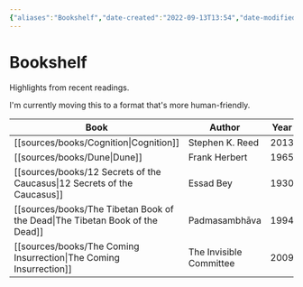 ```yaml
---
{"aliases":"Bookshelf","date-created":"2022-09-13T13:54","date-modified":"2023-04-19T18:28","dg-publish":true,"linter-yaml-title-alias":"Bookshelf","tags":["map"],"title":"Bookshelf","up":[["+home"]],"permalink":"/atlas/sources-moc/","dgPassFrontmatter":true}
---
```



# Bookshelf

Highlights from recent readings.

I'm currently moving this to a format that's more human-friendly.

| Book                                                                            | Author                  | Year |
| ------------------------------------------------------------------------------- | ----------------------- | ---- |
| [[sources/books/Cognition\|Cognition]]                                       | Stephen K. Reed         | 2013 |
| [[sources/books/Dune\|Dune]]                                                 | Frank Herbert           | 1965 |
| [[sources/books/12 Secrets of the Caucasus\|12 Secrets of the Caucasus]]     | Essad Bey               | 1930 |
| [[sources/books/The Tibetan Book of the Dead\|The Tibetan Book of the Dead]] | Padmasambhāva           | 1994 |
| [[sources/books/The Coming Insurrection\|The Coming Insurrection]]           | The Invisible Committee | 2009 |

